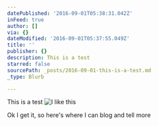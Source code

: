 ```yaml
---
datePublished: '2016-09-01T05:38:31.042Z'
inFeed: true
author: []
via: {}
dateModified: '2016-09-01T05:37:55.049Z'
title: ''
publisher: {}
description: This is a test
starred: false
sourcePath: _posts/2016-09-01-this-is-a-test.md
_type: Blurb

---
```

This is a test
![I like this](https://the-grid-user-content.s3-us-west-2.amazonaws.com/f7e92989-3318-4aba-83c9-3baacaf907c0.jpg)

Ok I get it, so here's where I can blog and tell more